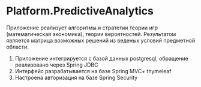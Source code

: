 # Platform.PredictiveAnalytics


Приложение реализует алгоритмы и стратегии теории игр (математическая экономика), теории вероятностей.
Результатом является матрица возможных решений из веденых условий предметной области.

1. Приложение интегрируется с базой данных postgresql, обращение реализовано через Spring JDBC
2. Интерфейс разрабатывается на базе Spring MVC+ thymeleaf
3. Настроена авторизация на базе Spring Security
